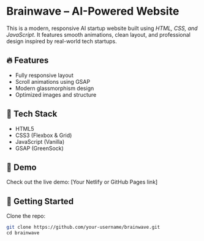 # Brainwave – AI-Powered Website

This is a modern, responsive AI startup website built using *HTML, CSS, and JavaScript*. It features smooth animations, clean layout, and professional design inspired by real-world tech startups.

## 🔥 Features

- Fully responsive layout
- Scroll animations using GSAP
- Modern glassmorphism design
- Optimized images and structure

## 📂 Tech Stack

- HTML5
- CSS3 (Flexbox & Grid)
- JavaScript (Vanilla)
- GSAP (GreenSock)

## 🚀 Demo

Check out the live demo: [Your Netlify or GitHub Pages link]

## 📁 Getting Started

Clone the repo:

```bash
git clone https://github.com/your-username/brainwave.git
cd brainwave
